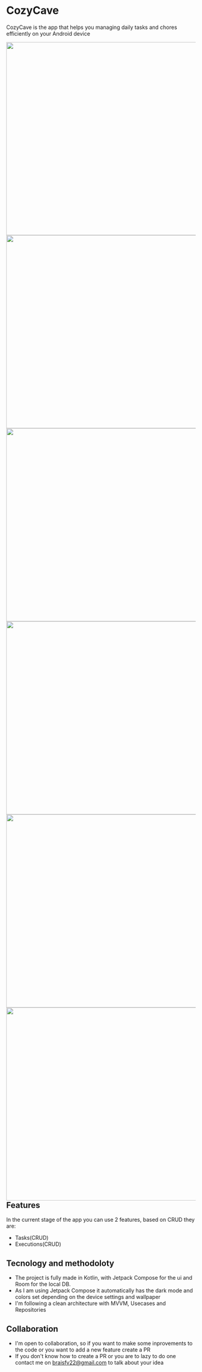 # CozyCave

CozyCave is the app that helps you managing daily tasks and chores efficiently on your Android device


<img src ="https://github.com/braiso-22/CozyCave/assets/81094589/06f2494f-cb74-47d9-9eef-f4609b4d40cc" style="height: 32rem; float: left;">

<img src="https://github.com/braiso-22/CozyCave/assets/81094589/0612e754-4444-4270-830f-a22fe3fc93ab" style="height: 32rem; float: left;">

<img src="https://github.com/braiso-22/CozyCave/assets/81094589/996e4adb-01f7-4927-bf26-1be5ba8b77e9" style="height: 32rem; float: left;">

<img src="https://github.com/braiso-22/CozyCave/assets/81094589/9568190a-2152-4614-9f7a-8d1411c158a7" style="height: 32rem; float: left;">

<img src="https://github.com/braiso-22/CozyCave/assets/81094589/e3947b6c-4684-4242-90be-6e1c8a39cb51" style="height: 32rem; float: left;">

<img src="https://github.com/braiso-22/CozyCave/assets/81094589/070eb6bb-6d65-4953-a3ee-a2e0503aa435" style="height: 32rem; float: left;">

## Features

In the current stage of the app you can use 2 features, based on CRUD they are:

- Tasks(CRUD)
- Executions(CRUD)

## Tecnology and methodoloty

- The project is fully made in Kotlin, with Jetpack Compose for the ui and Room for the local DB.
- As I am using Jetpack Compose it automatically has the dark mode and colors set depending on the device settings and wallpaper
- I'm following a clean architecture with MVVM, Usecases and Repositories

## Collaboration

- I'm open to collaboration, so if you want to make some inprovements to the code or you want to add a new feature create a PR
- If you don't know how to create a PR or you are to lazy to do one contact me on braisfv22@gmail.com to talk about your idea
